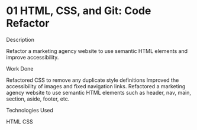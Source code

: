 # 01 HTML, CSS, and Git: Code Refactor

Description

Refactor a marketing agency website to use semantic HTML elements and improve accessibility.

Work Done

Refactored CSS to remove any duplicate style definitions
Improved the accessibility of images and fixed navigation links.
Refactored a marketing agency website to use semantic HTML elements such as header, nav, main, section, aside, footer, etc.

Technologies Used

HTML
CSS
